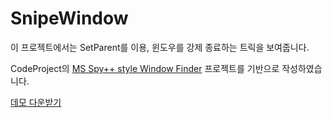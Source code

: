 # SnipeWindow
이 프로젝트에서는 SetParent를 이용, 윈도우를 강제 종료하는 트릭을 보여줍니다.

CodeProject의 [MS Spy++ style Window Finder](http://www.codeproject.com/Articles/1698/MS-Spy-style-Window-Finder) 프로젝트를 기반으로 작성하였습니다.

[데모 다운받기](http://github.com/sokcuri/SnipeWindow/releases)
